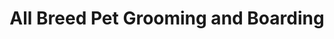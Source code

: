 ---
title: "All Breed Pet Grooming and Boarding"
url: /mascoutah/all-breed-pet-grooming-and-boarding/
shop: pet grooming
---
